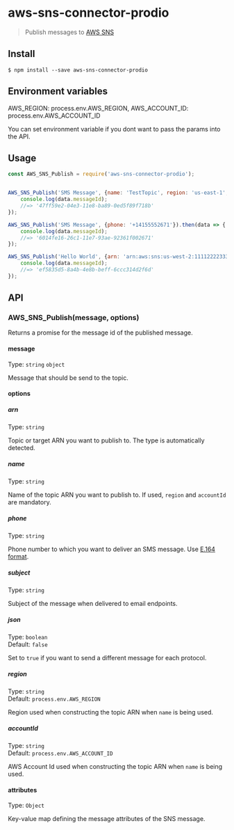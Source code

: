 # aws-sns-connector-prodio

> Publish messages to [AWS SNS](https://aws.amazon.com/sns)


## Install

```
$ npm install --save aws-sns-connector-prodio
```

## Environment variables

AWS_REGION: process.env.AWS_REGION,
AWS_ACCOUNT_ID: process.env.AWS_ACCOUNT_ID

You can set environment variable if you dont want to pass the params into the API.



## Usage

```js
const AWS_SNS_Publish = require('aws-sns-connector-prodio');


AWS_SNS_Publish('SMS Message', {name: 'TestTopic', region: 'us-east-1', accountId: '111122223333'}).then(data => {
	console.log(data.messageId);
	//=> '47ff59e2-04e3-11e8-ba89-0ed5f89f718b'
});

AWS_SNS_Publish('SMS Message', {phone: '+14155552671'}).then(data => {
	console.log(data.messageId);
	//=> '6014fe16-26c1-11e7-93ae-92361f002671'
});

AWS_SNS_Publish('Hello World', {arn: 'arn:aws:sns:us-west-2:111122223333:MyTopic', messageAttributes: {hello: 'world'}}).then(data => {
	console.log(data.messageId);
	//=> 'ef5835d5-8a4b-4e8b-beff-6ccc314d2f6d'
});
```


## API

### AWS_SNS_Publish(message, options)

Returns a promise for the message id of the published message.

#### message

Type: `string` `object`

Message that should be send to the topic.

#### options

##### arn

Type: `string`

Topic or target ARN you want to publish to. The type is automatically detected.

##### name

Type: `string`

Name of the topic ARN you want to publish to. If used, `region` and `accountId` are mandatory.

##### phone

Type: `string`

Phone number to which you want to deliver an SMS message. Use [E.164 format](https://en.wikipedia.org/wiki/E.164).

##### subject

Type: `string`

Subject of the message when delivered to email endpoints.

##### json

Type: `boolean`<br>
Default: `false`

Set to `true` if you want to send a different message for each protocol.

##### region

Type: `string`<br>
Default: `process.env.AWS_REGION`

Region used when constructing the topic ARN when `name` is being used.

##### accountId

Type: `string`<br>
Default: `process.env.AWS_ACCOUNT_ID`

AWS Account Id used when constructing the topic ARN when `name` is being used.

#### attributes

Type: `Object`

Key-value map defining the message attributes of the SNS message.